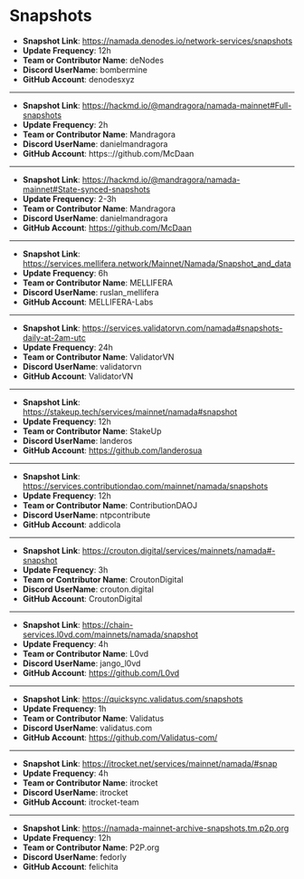 # Snapshots

- **Snapshot Link**: https://namada.denodes.io/network-services/snapshots
- **Update Frequency**: 12h
- **Team or Contributor Name**: deNodes
- **Discord UserName**: bombermine
- **GitHub Account**: denodesxyz

---
- **Snapshot Link**: https://hackmd.io/@mandragora/namada-mainnet#Full-snapshots
- **Update Frequency**: 2h
- **Team or Contributor Name**: Mandragora
- **Discord UserName**: danielmandragora
- **GitHub Account**: https:://github.com/McDaan

---
- **Snapshot Link**: https://hackmd.io/@mandragora/namada-mainnet#State-synced-snapshots
- **Update Frequency**: 2-3h
- **Team or Contributor Name**: Mandragora
- **Discord UserName**: danielmandragora
- **GitHub Account**: https://github.com/McDaan

---
- **Snapshot Link**: https://services.mellifera.network/Mainnet/Namada/Snapshot_and_data
- **Update Frequency**: 6h
- **Team or Contributor Name**: MELLIFERA
- **Discord UserName**: ruslan_mellifera
- **GitHub Account**: MELLIFERA-Labs

---
- **Snapshot Link**: https://services.validatorvn.com/namada#snapshots-daily-at-2am-utc
- **Update Frequency**: 24h
- **Team or Contributor Name**: ValidatorVN
- **Discord UserName**: validatorvn
- **GitHub Account**: ValidatorVN

---
- **Snapshot Link**: https://stakeup.tech/services/mainnet/namada#snapshot
- **Update Frequency**: 12h
- **Team or Contributor Name**: StakeUp
- **Discord UserName**: landeros
- **GitHub Account**: https://github.com/landerosua

---
- **Snapshot Link**: https://services.contributiondao.com/mainnet/namada/snapshots
- **Update Frequency**: 12h
- **Team or Contributor Name**: ContributionDAOJ
- **Discord UserName**: ntpcontribute
- **GitHub Account**: addicola

---
- **Snapshot Link**: https://crouton.digital/services/mainnets/namada#-snapshot
- **Update Frequency**: 3h
- **Team or Contributor Name**: CroutonDigital
- **Discord UserName**: crouton.digital
- **GitHub Account**: CroutonDigital

---
- **Snapshot Link**: https://chain-services.l0vd.com/mainnets/namada/snapshot
- **Update Frequency**: 4h
- **Team or Contributor Name**: L0vd
- **Discord UserName**: jango_l0vd
- **GitHub Account**: https://github.com/L0vd

---
- **Snapshot Link**: https://quicksync.validatus.com/snapshots
- **Update Frequency**: 1h
- **Team or Contributor Name**: Validatus
- **Discord UserName**: validatus.com
- **GitHub Account**: https://github.com/Validatus-com/

---
- **Snapshot Link**: https://itrocket.net/services/mainnet/namada/#snap
- **Update Frequency**: 4h
- **Team or Contributor Name**: itrocket
- **Discord UserName**: itrocket
- **GitHub Account**: itrocket-team

---
- **Snapshot Link**: https://namada-mainnet-archive-snapshots.tm.p2p.org
- **Update Frequency**: 12h
- **Team or Contributor Name**: P2P.org
- **Discord UserName**: fedorly
- **GitHub Account**: felichita

